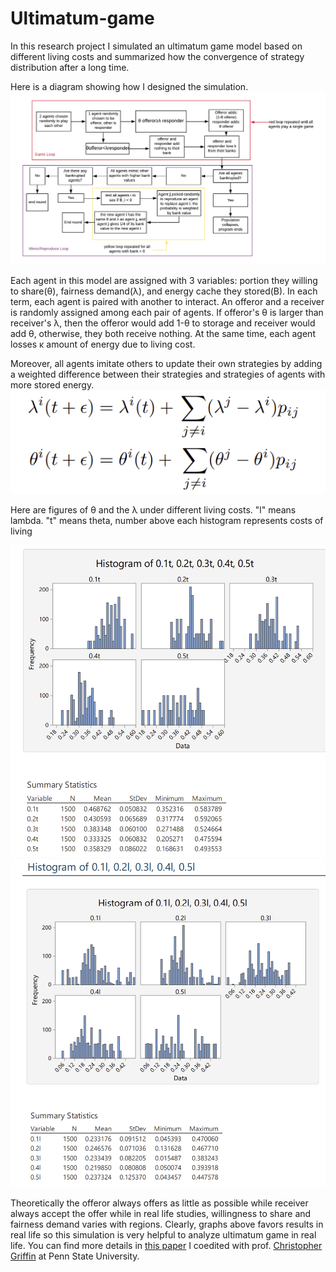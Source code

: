 # Ultimatum-game

In this research project I simulated an ultimatum game model based on different living costs and summarized how the convergence of strategy distribution after a long time.

Here is a diagram showing how I designed the simulation.
<img src="plots/Blank Diagram (1).png">

Each agent in this model are assigned with 3 variables: portion they willing to share(θ), fairness demand(λ), and energy cache they stored(B). In each term, each agent is paired with another to interact. An offeror and a receiver is randomly assigned among each pair of agents. If offeror's θ is larger than receiver's λ, then the offeror would add 1-θ to storage and receiver would add θ, otherwise, they both receive nothing. At the same time, each agent losses κ amount of energy due to living cost.

Moreover, all agents imitate others to update their own strategies by adding a weighted difference between their strategies and strategies of agents with more stored energy.
<img src="plots/mimic.png">

Here are figures of θ and the λ under different living costs. "l" means lambda. "t" means theta, number above each histogram represents costs of living

<img src="plots/thetahistogram.png">

<img src="plots/lambda histogram.png">

Theoretically the offeror always offers as little as possible while receiver always accept the offer while in real life studies, willingness to share and fairness demand varies with regions. Clearly, graphs above favors results in real life so this simulation is very helpful to analyze ultimatum game in real life. You can find more details in [this paper](http://scripts.cac.psu.edu/users/a/l/alb18/PaperFile/arXiv2009.01970.pdf) I coedited with prof. [Christopher Griffin](http://www.personal.psu.edu/cxg286/) at Penn State University.

